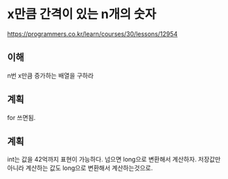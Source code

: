 # x만큼 간격이 있는 n개의 숫자

<https://programmers.co.kr/learn/courses/30/lessons/12954>

## 이해

n번 x만큼 증가하는 배열을 구하라

## 계획

for 쓰면됨.

## 계획

int는 값을 42억까지 표현이 가능하다.
넘으면 long으로 변환해서 계산하자. 저장값만 아니라 계산하는 값도 long으로 변환해서 계산하는것으로.